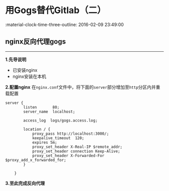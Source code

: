 # 用Gogs替代Gitlab（二）

:material-clock-time-three-outline: 2016-02-09 23:49:00

## nginx反向代理gogs
---

**1.先导说明**
- 已安装nginx
- nginx安装在本机

**2.配置nginx**
在`nginx.conf`文件中，将下面的`server`部分增加至`http`分区内并重载配置
```nginx
server {
        listen       80;
        server_name  localhost;

        access_log  logs/gogs.access.log;

        location / {
            proxy_pass http://localhost:3000/;
            keepalive_timeout  120; 
            expires 5m; 
            proxy_set_header X-Real-IP $remote_addr;
            proxy_set_header connection Keep-Alive;
            proxy_set_header X-Forwarded-For $proxy_add_x_forwarded_for;
        }

    }
```

**3.至此完成反向代理**